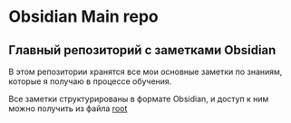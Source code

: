 # Obsidian Main repo
## Главный репозиторий с заметками Obsidian

В этом репозитории хранятся все мои основные заметки по знаниям, которые я получаю в процессе обучения.

Все заметки структурированы в формате Obsidian, и доступ к ним можно получить из файла [root](root.md)
